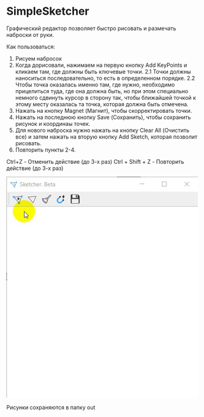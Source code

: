 # SimpleSketcher
Графический редактор позволяет быстро рисовать и размечать наброски от руки. 

Как пользоваться:
1. Рисуем набросок
2. Когда дорисовали, нажимаем на первую кнопку Add KeyPoints и кликаем там, где должны быть ключевые точки. 
2.1 Точки должны наноситься последовательно, то есть в определенном порядке. 
2.2 Чтобы точка оказалась именно там, где нужно, необходимо прицелиться туда, где она должна быть, но при этом специально немного сдвинуть курсор в сторону так, чтобы ближайшей точкой к этому месту оказалась та точка, которая должна быть отмечена.
3. Нажать на кнопку Magnet (Магнит), чтобы скорректировать точки.
4. Нажать на последнюю кнопку Save (Сохранить), чтобы сохранить рисунок и координаы точек.
5. Для нового наброска нужно нажать на кнопку Clear All (Очистить все) и затем нажать на вторую кнопку Add Sketch, которая позволит рисовать.
6. Повторить пункты 2-4.

Ctrl+Z - Отменить действие (до 3-х раз)
Ctrl + Shift + Z - Повторить действие (до 3-х раз)

![Screenshot](sketcher.gif)

Рисунки сохраняются в папку out
